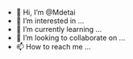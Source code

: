 - 👋 Hi, I’m @Mdetai
- 👀 I’m interested in ...
- 🌱 I’m currently learning ...
- 💞️ I’m looking to collaborate on ...
- 📫 How to reach me ...

<!---
Mdetai/Mdetai is a ✨ special ✨ repository because its `README.md` (this file) appears on your GitHub profile.
You can click the Preview link to take a look at your changes.
--->
